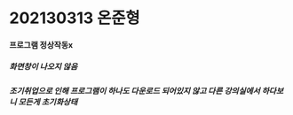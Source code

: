 # 202130313 온준형
#### 프로그램 정상작동x
##### 화면창이 나오지 않음
##### 조기취업으로 인해 프로그램이 하나도 다운로드 되어있지 않고 다른 강의실에서 하다보니 모든게 초기화상태
